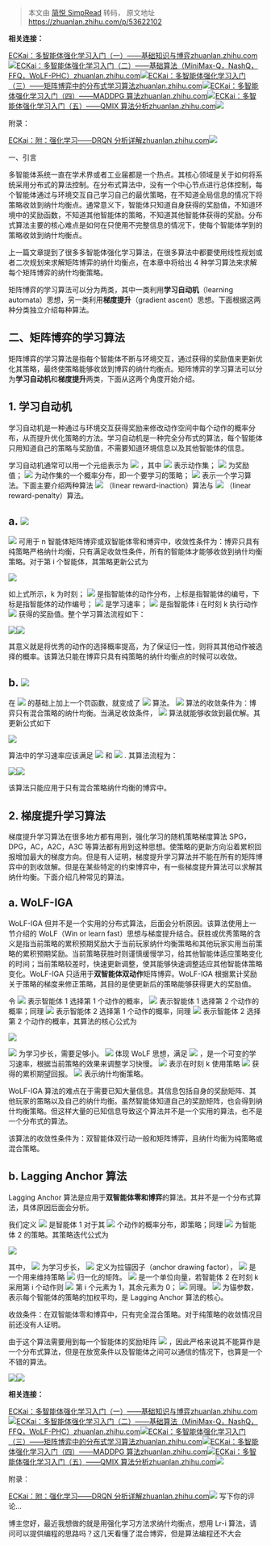 > 本文由 [简悦 SimpRead](http://ksria.com/simpread/) 转码， 原文地址 https://zhuanlan.zhihu.com/p/53622102

**相关连接：**

[ECKai：多智能体强化学习入门（一）——基础知识与博弈​zhuanlan.zhihu.com![](https://pic3.zhimg.com/v2-5286358fcfe6318821edecc74bd3febe_180x120.jpg)](https://zhuanlan.zhihu.com/p/53474965)[ECKai：多智能体强化学习入门（二）——基础算法（MiniMax-Q，NashQ，FFQ，WoLF-PHC）​zhuanlan.zhihu.com![](https://pic3.zhimg.com/v2-5286358fcfe6318821edecc74bd3febe_180x120.jpg)](https://zhuanlan.zhihu.com/p/53563792)[ECKai：多智能体强化学习入门（三）——矩阵博弈中的分布式学习算法​zhuanlan.zhihu.com![](https://pic3.zhimg.com/v2-5286358fcfe6318821edecc74bd3febe_180x120.jpg)](https://zhuanlan.zhihu.com/p/53622102)[ECKai：多智能体强化学习入门（四）——MADDPG 算法​zhuanlan.zhihu.com![](https://pic3.zhimg.com/v2-5286358fcfe6318821edecc74bd3febe_180x120.jpg)](https://zhuanlan.zhihu.com/p/53811876)[ECKai：多智能体强化学习入门（五）——QMIX 算法分析​zhuanlan.zhihu.com![](https://pic3.zhimg.com/v2-5286358fcfe6318821edecc74bd3febe_180x120.jpg)](https://zhuanlan.zhihu.com/p/55003734)

附录：

[ECKai：附：强化学习——DRQN 分析详解​zhuanlan.zhihu.com![](https://pic3.zhimg.com/v2-5286358fcfe6318821edecc74bd3febe_180x120.jpg)](https://zhuanlan.zhihu.com/p/54898904)

一、引言

多智能体系统一直在学术界或者工业届都是一个热点。其核心领域是关于如何将系统采用分布式的算法控制。在分布式算法中，没有一个中心节点进行总体控制，每个智能体通过与环境交互自己学习自己的最优策略，在不知道全局信息的情况下将策略收敛到纳什均衡点。通常意义下，智能体只知道自身获得的奖励值，不知道环境中的奖励函数，不知道其他智能体的策略，不知道其他智能体获得的奖励。分布式算法主要的核心难点是如何在只使用不完整信息的情况下，使每个智能体学到的策略收敛到纳什均衡点。

上一篇文章提到了很多多智能体强化学习算法，在很多算法中都要使用线性规划或者二次规划来求解矩阵博弈的纳什均衡点，在本章中将给出 4 种学习算法来求解每个矩阵博弈的纳什均衡策略。

矩阵博弈的学习算法可以分为两类，其中一类利用**学习自动机**（learning automata）思想，另一类利用**梯度提升**（gradient ascent）思想。下面根据这两种分类独立介绍每种算法。

## 二、矩阵博弈的学习算法

矩阵博弈的学习算法是指每个智能体不断与环境交互，通过获得的奖励值来更新优化其策略，最终使策略能够收敛到博弈的纳什均衡点。矩阵博弈的学习算法可以分为**学习自动机**和**梯度提升**两类，下面从这两个角度开始介绍。

## 1\. 学习自动机

学习自动机是一种通过与环境交互获得奖励来修改动作空间中每个动作的概率分布，从而提升优化策略的方法。学习自动机是一种完全分布式的算法，每个智能体只用知道自己的策略与奖励值，不需要知道环境信息以及其他智能体的信息。

学习自动机通常可以用一个元组表示为 ![](https://www.zhihu.com/equation?tex=%28A%2Cr%2Cp%2CU%29) ，其中 ![](https://www.zhihu.com/equation?tex=A%3D%7Ba_1%2C%5Ccdots%2Ca_m%7D) 表示动作集； ![](https://www.zhihu.com/equation?tex=r) 为奖励值； ![](https://www.zhihu.com/equation?tex=p) 为动作集的一个概率分布，即一个要学习的策略； ![](https://www.zhihu.com/equation?tex=U) 表示一个学习算法。下面主要介绍两种算法 ![](https://www.zhihu.com/equation?tex=L_%7BR-I%7D) （linear reward-inaction）算法与 ![](https://www.zhihu.com/equation?tex=L_%7BR-P%7D) （linear reward-penalty）算法。

## a. ![](https://www.zhihu.com/equation?tex=L_%7BR-I%7D)

![](https://www.zhihu.com/equation?tex=L_%7BR-I%7D) 可用于 n 智能体矩阵博弈或双智能体零和博弈中，收敛性条件为：博弈只具有纯策略严格纳什均衡，只有满足收敛性条件，所有的智能体才能够收敛到纳什均衡策略。对于第 i 个智能体，其策略更新公式为

![](https://www.zhihu.com/equation?tex=%5Cbegin%7Baligned%7D+p_c%5Ei%28k%2B1%29+%26%3D+p_c%5Ei%28k%29+%2B+%5Ceta+r%5Ei%28k%29%281-p_c%5Ei%28k%29%29+%5Cqquad+a_c%5C+%5Crm+%7Bis%5C+current%5C+action%5C+at%5C+step%5C+k%7D+%5C%5C+++p_j%5Ei%28k%2B1%29+%26%3D+p_j%5Ei%28k%29-%5Ceta+r%5Ei%28k%29p_j%5Ei%28k%29%5Cqquad%5Cqquad+%5Crm%7Bfor%5C+all%5C+a_j%5Ei%5Cne+a_c%5Ei%7D+%5Cend%7Baligned%7D)

如上式所示，k 为时刻； ![](https://www.zhihu.com/equation?tex=p_c%5Ei) 是指智能体的动作分布，上标是指智能体的编号，下标是指智能体的动作编号； ![](https://www.zhihu.com/equation?tex=%5Ceta) 是学习速率； ![](https://www.zhihu.com/equation?tex=+r%5Ei%28k%29) 是指智能体 i 在时刻 k 执行动作 ![](https://www.zhihu.com/equation?tex=a_c) 获得的奖励值。整个学习算法流程如下：

![](https://pic3.zhimg.com/v2-0636867a9ecf1649ee5dd0266ee655be_b.jpg)![](https://pic3.zhimg.com/v2-0636867a9ecf1649ee5dd0266ee655be_r.jpg)

其意义就是将优秀的动作的选择概率提高，为了保证归一性，则将其其他动作被选择的概率。该算法只能在博弈只具有纯策略的纳什均衡点的时候可以收敛。

## b. ![](https://www.zhihu.com/equation?tex=L_%7BR-P%7D)

在 ![](https://www.zhihu.com/equation?tex=L_%7BR-I%7D) 的基础上加上一个罚函数，就变成了 ![](https://www.zhihu.com/equation?tex=L_%7BR-P%7D) 算法。 ![](https://www.zhihu.com/equation?tex=L_%7BR-P%7D) 算法的收敛条件为：博弈只有混合策略的纳什均衡。当满足收敛条件， ![](https://www.zhihu.com/equation?tex=L_%7BR-P%7D) 算法就能够收敛到最优解。其更新公式如下

![](https://www.zhihu.com/equation?tex=%5Cbegin%7Baligned%7D+p_c%5Ei%28k%2B1%29+%26%3D+p_c%5Ei%28k%29+%2B+%5Ceta_1+r%5Ei%28k%29%5B1-p_c%5Ei%28k%29%5D-%5Ceta_2%5B1-r%5Ei%28k%29%5Dp_c%5Ei%28k%29+%5Cqquad+a_c%5C+%5Crm+%7Bis%5C+current%5C+action%5C+at%5C+step%5C+k%7D+%5C%5C+++p_j%5Ei%28k%2B1%29+%26%3D+p_j%5Ei%28k%29-%5Ceta_1+r%5Ei%28k%29p_j%5Ei%28k%29%2B%5Ceta_2%5B1-r%5Ei%28k%29%5D%5B%5Cfrac%7B1%7D%7Bm-1%7D-p_j%5Ei%28k%29%5D%5Cqquad%5Cqquad+%5Crm%7Bfor%5C+all%5C+a_j%5Ei%5Cne+a_c%5Ei%7D+%5Cend%7Baligned%7D)

算法中的学习速率应该满足 ![](https://www.zhihu.com/equation?tex=0%3C%5Ceta_1%2C%5Ceta_2%3C1) 和 ![](https://www.zhihu.com/equation?tex=%5Ceta_2%3C%5Ceta_1) . 其算法流程为：

![](https://pic1.zhimg.com/v2-ec5233fa0088f91aa621ede60bcdb204_b.jpg)![](https://pic1.zhimg.com/v2-ec5233fa0088f91aa621ede60bcdb204_r.jpg)

该算法只能应用于只有混合策略纳什均衡的博弈中。

## 2\. 梯度提升学习算法

梯度提升学习算法在很多地方都有用到，强化学习的随机策略梯度算法 SPG，DPG，AC，A2C，A3C 等算法都有用到这种思想。使策略的更新方向沿着累积回报增加最大的梯度方向。但是有人证明，梯度提升学习算法并不能在所有的矩阵博弈中的到收敛解。但是在某些特定的约束博弈中，有一些梯度提升算法可以求解其纳什均衡。下面介绍几种常见的算法。

## a. WoLF-IGA

WoLF-IGA 但并不是一个实用的分布式算法，后面会分析原因。该算法使用上一节介绍的 WoLF（Win or learn fast）思想与梯度提升结合。获胜或优秀策略的含义是指当前策略的累积预期奖励大于当前玩家纳什均衡策略和其他玩家实用当前策略的累积预期奖励。当前策略获胜时则谨慎缓慢学习，给其他智能体适应策略变化的时间；当前策略较差时，快速更新调整，使其能够快速调整适应其他智能体策略变化。WoLF-IGA 只适用于**双智能体双动作**矩阵博弈。WoLF-IGA 根据累计奖励关于策略的梯度来修正策略，其目的是使更新后的策略能够获得更大的奖励值。

令 ![](https://www.zhihu.com/equation?tex=p_1) 表示智能体 1 选择第 1 个动作的概率， ![](https://www.zhihu.com/equation?tex=1-p_1) 表示智能体 1 选择第 2 个动作的概率；同理 ![](https://www.zhihu.com/equation?tex=q_1) 表示智能体 2 选择第 1 个动作的概率，同理 ![](https://www.zhihu.com/equation?tex=1-q_1) 表示智能体 2 选择第 2 个动作的概率，其算法的核心公式为

![](https://www.zhihu.com/equation?tex=%5Cbegin%7Baligned%7D+p_1%28k%2B1%29%3Dp_1%28k%29%2B%5Ceta+%5Calpha_1%28k%29%5Cfrac%7B%5Cpartial+V_1%28p_1%28k%29%2Cq_1%28k%29%29%7D%7B%5Cpartial+p_1%7D%5C%5C+q_1%28k%2B1%29%3Dq_1%28k%29%2B%5Ceta+%5Calpha_w%28k%29%5Cfrac%7B%5Cpartial+V_w%28p_1%28k%29%2Cq_1%28k%29%29%7D%7B%5Cpartial+q_1%7D%5C%5C+%5Calpha_1%3D%5Cleft%5C%7B+%5Cbegin%7Barray%7D%7Brcl%7D+%5Calpha_%7B%5Cmin%7D++++++%26++++++%26+%7B%5Crm%7Bif%7D%5C+V_1%28p_1%28k%29%2Cq_1%28k%29%29%3EV_1%28p%5E%2A_1%2Cq_1%28k%29%29%7D%5C%5C+%5Calpha_%7B%5Cmax%7D+++++%26++++++%26+%7B%5Crm+otherwise%7D%5C%5C+%5Cend%7Barray%7D+%5Cright.+%5C%5C+%5Calpha_2%3D%5Cleft%5C%7B+%5Cbegin%7Barray%7D%7Brcl%7D+%5Calpha_%7B%5Cmin%7D++++++%26++++++%26+%7B%5Crm%7Bif%7D%5C+V_2%28p_1%28k%29%2Cq_1%28k%29%29%3EV_1%28p_1%28k%29%2Cq_1%5E%2A%7D%5C%5C+%5Calpha_%7B%5Cmax%7D+++++%26++++++%26+%7B%5Crm+otherwise%7D%5C%5C+%5Cend%7Barray%7D+%5Cright.+%5Cend%7Baligned%7D)

![](https://www.zhihu.com/equation?tex=%5Ceta) 为学习步长，需要足够小。 ![](https://www.zhihu.com/equation?tex=%5Calpha_i) 体现 WoLF 思想，满足 ![](https://www.zhihu.com/equation?tex=%5Calpha_%7B%5Cmax%7D%3E%5Calpha_%7B%5Cmin%7D) ，是一个可变的学习速率，根据当前策略的效果来调整学习快慢。 ![](https://www.zhihu.com/equation?tex=V_i%28p_1%28k%29%2Cq_1%28k%29%29) 表示在时刻 k 使用策略 ![](https://www.zhihu.com/equation?tex=%28p_1%28k%29%2Cq_1%28k%29%29) 获得的累积期望回报。 ![](https://www.zhihu.com/equation?tex=%28p_1%5E%2A%28k%29%2Cq_1%5E%2A%28k%29%29) 表示纳什均衡策略。

WoLF-IGA 算法的难点在于需要已知大量信息。其信息包括自身的奖励矩阵、其他玩家的策略以及自己的纳什均衡。虽然智能体知道自己的奖励矩阵，也会得到纳什均衡策略。但这样大量的已知信息导致这个算法并不是一个实用的算法，也不是一个分布式的算法。

该算法的收敛性条件为：双智能体双行动一般和矩阵博弈，且纳什均衡为纯策略或混合策略。

## b. Lagging Anchor 算法

Lagging Anchor 算法是应用于**双智能体零和博弈**的算法。其并不是一个分布式算法，具体原因后面会分析。

我们定义 ![](https://www.zhihu.com/equation?tex=v%3D%5Bp_1%2Cp_2%2C%5Ccdots%2Cp_%7Bm_1%7D%5D%5ET) 是智能体 1 对于其 ![](https://www.zhihu.com/equation?tex=m_1) 个动作的概率分布，即策略；同理 ![](https://www.zhihu.com/equation?tex=w%3D%5Bq_1%2Cq_2%2C%5Ccdots%2Cq_%7Bm_2%7D%5D%5ET) 为智能体 2 的策略。其策略迭代公式为

![](https://www.zhihu.com/equation?tex=%5Cbegin%7Baligned%7D+v%28k%2B1%29%26%3Dv%28k%29%2B%5Ceta+P_%7Bm_1%7DR_1Y%28k%29%2B%5Ceta%5Ceta_d%28%5Coverline+v%28k%29-v%28k%29%29%5C%5C+%5Coverline+v%28k%2B1%29+%26%3D+%5Coverline+v%28k%29%2B%5Ceta%5Ceta_d%28v%28k%29-%5Coverline+v%28k%29%29%5C%5C+w%28k%2B1%29%26%3Dw%28k%29%2B%5Ceta+P_%7Bm_2%7DR_2X%28k%29%2B%5Ceta%5Ceta_d%28%5Coverline+w%28k%29-w%28k%29%29%5C%5C+%5Coverline+w%28k%2B1%29+%26%3D+%5Coverline+w%28k%29%2B%5Ceta%5Ceta_d%28w%28k%29-%5Coverline+w%28k%29%29%5C%5C+%5Cend%7Baligned%7D)

其中， ![](https://www.zhihu.com/equation?tex=%5Ceta) 为学习步长， ![](https://www.zhihu.com/equation?tex=%5Ceta_d%3E0) 定义为拉锚因子（anchor drawing factor）， ![](https://www.zhihu.com/equation?tex=P_%7Bm_i%7D%3DI_%7Bm_i%7D-%5Cfrac%7B1%7D%7Bm_i%7D%5Ctextbf%7B1%7D_%7Bm_i%7D%5Ctextbf%7B1%7D_%7Bm_i%7D%5ET) 是一个用来维持策略 ![](https://www.zhihu.com/equation?tex=v%2Cw) 归一化的矩阵。 ![](https://www.zhihu.com/equation?tex=Y%28k%29) 是一个单位向量，若智能体 2 在时刻 k 采用第 i 个动作则 ![](https://www.zhihu.com/equation?tex=Y%28k%29_i%3D1) 第 i 个元素为 1，其余元素为 0； ![](https://www.zhihu.com/equation?tex=X%28k%29) 同理。 ![](https://www.zhihu.com/equation?tex=%5Coverline+v%2C%5Coverline+w) 为锚参数，表示每个智能体的策略的加权平均，是 Lagging Anchor 算法的核心。

收敛条件：在双智能体零和博弈中，只有完全混合策略。对于纯策略的收敛情况目前还没有人证明。

由于这个算法需要用到每一个智能体的奖励矩阵 ![](https://www.zhihu.com/equation?tex=R_1%2CR_2) ，因此严格来说其不能算作是一个分布式算法，但是在放宽条件以及智能体之间可以通信的情况下，也算是一个不错的算法。

![](https://pic2.zhimg.com/v2-2d0143f4ad909d358f47978926798a65_b.jpg)![](https://pic2.zhimg.com/80/v2-2d0143f4ad909d358f47978926798a65_hd.jpg)

**相关连接：**

[ECKai：多智能体强化学习入门（一）——基础知识与博弈​zhuanlan.zhihu.com![](https://pic3.zhimg.com/v2-5286358fcfe6318821edecc74bd3febe_180x120.jpg)](https://zhuanlan.zhihu.com/p/53474965)[ECKai：多智能体强化学习入门（二）——基础算法（MiniMax-Q，NashQ，FFQ，WoLF-PHC）​zhuanlan.zhihu.com![](https://pic3.zhimg.com/v2-5286358fcfe6318821edecc74bd3febe_180x120.jpg)](https://zhuanlan.zhihu.com/p/53563792)[ECKai：多智能体强化学习入门（三）——矩阵博弈中的分布式学习算法​zhuanlan.zhihu.com![](https://pic3.zhimg.com/v2-5286358fcfe6318821edecc74bd3febe_180x120.jpg)](https://zhuanlan.zhihu.com/p/53622102)[ECKai：多智能体强化学习入门（四）——MADDPG 算法​zhuanlan.zhihu.com![](https://pic3.zhimg.com/v2-5286358fcfe6318821edecc74bd3febe_180x120.jpg)](https://zhuanlan.zhihu.com/p/53811876)[ECKai：多智能体强化学习入门（五）——QMIX 算法分析​zhuanlan.zhihu.com![](https://pic3.zhimg.com/v2-5286358fcfe6318821edecc74bd3febe_180x120.jpg)](https://zhuanlan.zhihu.com/p/55003734)

附录：

[ECKai：附：强化学习——DRQN 分析详解​zhuanlan.zhihu.com![](https://pic3.zhimg.com/v2-5286358fcfe6318821edecc74bd3febe_180x120.jpg)](https://zhuanlan.zhihu.com/p/54898904)
写下你的评论...

博主您好，最近我想做的就是用强化学习方法求纳什均衡点，想用 Lr-i 算法，请问可以提供编程的思路吗？这几天看懂了混合博弈，但是算法编程还不大会